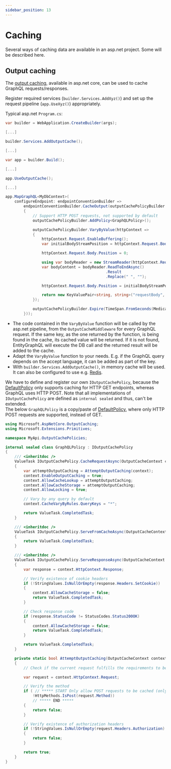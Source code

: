 ```yaml
---
sidebar_position: 13
---
```


# Caching
Several ways of caching data are available in an asp.net project. Some will be described here.

## Output caching
The [output caching](https://learn.microsoft.com/en-us/aspnet/core/performance/caching/output), available in asp.net core, can be used to cache GraphQL requests/responses.

Register required services (`builder.Services.AddXyz()`) and set up the request pipeline (`app.UseXyz()`) appropriately.

Typical asp.net `Program.cs`:
```cs
var builder = WebApplication.CreateBuilder(args);

[...]

builder.Services.AddOutputCache();

[...]

var app = builder.Build();

[...]

app.UseOutputCache();

[...]

app.MapGraphQL<MyDbContext>(
    configureEndpoint: endpointConventionBuilder =>
        endpointConventionBuilder.CacheOutput(outputCachePolicyBuilder =>
        {
            // Support HTTP POST requests, not supported by default
            outputCachePolicyBuilder.AddPolicy<GraphQLPolicy>();

            outputCachePolicyBuilder.VaryByValue(httpContext =>
            {
                httpContext.Request.EnableBuffering();
                var initialBodyStreamPosition = httpContext.Request.Body.Position;

                httpContext.Request.Body.Position = 0;

                using var bodyReader = new StreamReader(httpContext.Request.Body, leaveOpen: true);
                var bodyContent = bodyReader.ReadToEndAsync()
                                            .Result
                                            .Replace(" ", "");

                httpContext.Request.Body.Position = initialBodyStreamPosition;

                return new KeyValuePair<string, string>("requestBody", bodyContent);
            });

            outputCachePolicyBuilder.Expire(TimeSpan.FromSeconds(MedicalDataApiConstants.OutputCache.DefaultExpireSeconds));
        }));
```
- The code contained in the `VaryByValue` function will be called by the asp.net pipeline, from the `OutputCacheMiddleware` for every GraphQL request. If the same key, as the one returned by the function, is being found in the cache, its cached value will be returned. If it is not found, EntityGraphQL will execute the DB call and the returned result will be added to the cache.
- Adapt the `VaryByValue` function to your needs. E.g. if the GraphQL query depends on the accept language, it can be added as part of the key.
- With `builder.Services.AddOutputCache()`, in memory cache will be used. It can also be configured to use e.g. [Redis](https://www.nuget.org/packages/Microsoft.Extensions.Caching.StackExchangeRedis).


We have to define and register our own `IOutputCachePolicy`, because the [DefaultPolicy](https://github.com/dotnet/dotnet/blob/main/src/aspnetcore/src/Middleware/OutputCaching/src/Policies/DefaultPolicy.cs#L70) only supports caching for HTTP GET endpoints, whereas GraphQL uses HTTP POST. Note that all implementations of `IOutputCachePolicy` are defined as `internal sealed` and thus, can't be extended.<br/>
The below `GraphQLPolicy` is a copy/paste of [DefaultPolicy](https://github.com/dotnet/dotnet/blob/main/src/aspnetcore/src/Middleware/OutputCaching/src/Policies/DefaultPolicy.cs), where only HTTP POST requests are supported, instead of GET.
```cs
using Microsoft.AspNetCore.OutputCaching;
using Microsoft.Extensions.Primitives;

namespace MyApi.OutputCachePolicies;

internal sealed class GraphQLPolicy : IOutputCachePolicy
{
    /// <inheritdoc />
    ValueTask IOutputCachePolicy.CacheRequestAsync(OutputCacheContext context, CancellationToken cancellationToken)
    {
        var attemptOutputCaching = AttemptOutputCaching(context);
        context.EnableOutputCaching = true;
        context.AllowCacheLookup = attemptOutputCaching;
        context.AllowCacheStorage = attemptOutputCaching;
        context.AllowLocking = true;

        // Vary by any query by default
        context.CacheVaryByRules.QueryKeys = "*";

        return ValueTask.CompletedTask;
    }

    /// <inheritdoc />
    ValueTask IOutputCachePolicy.ServeFromCacheAsync(OutputCacheContext context, CancellationToken cancellationToken)
    {
        return ValueTask.CompletedTask;
    }

    /// <inheritdoc />
    ValueTask IOutputCachePolicy.ServeResponseAsync(OutputCacheContext context, CancellationToken cancellationToken)
    {
        var response = context.HttpContext.Response;

        // Verify existence of cookie headers
        if (!StringValues.IsNullOrEmpty(response.Headers.SetCookie))
        {
            context.AllowCacheStorage = false;
            return ValueTask.CompletedTask;
        }

        // Check response code
        if (response.StatusCode != StatusCodes.Status200OK)
        {
            context.AllowCacheStorage = false;
            return ValueTask.CompletedTask;
        }

        return ValueTask.CompletedTask;
    }

    private static bool AttemptOutputCaching(OutputCacheContext context)
    {
        // Check if the current request fulfills the requirements to be cached

        var request = context.HttpContext.Request;

        // Verify the method
        if ( // ***** START Only allow POST requests to be cached (only change from DefaultPolicy) *****
            !HttpMethods.IsPost(request.Method))
            // ***** END *****
        {
            return false;
        }

        // Verify existence of authorization headers
        if (!StringValues.IsNullOrEmpty(request.Headers.Authorization) || request.HttpContext.User?.Identity?.IsAuthenticated == true)
        {
            return false;
        }

        return true;
    }
}
```